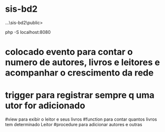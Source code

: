 # sis-bd2

...\sis-bd2\public>

php -S localhost:8080

# colocado evento para contar o numero de autores, livros e leitores e acompanhar o crescimento da rede
# trigger para registrar sempre q uma utor for adicionado 
#view para exibir o leitor e seus livros
#function para contar quantos livros tem determinado Leitor
#procedure para adicionar autores e outras
